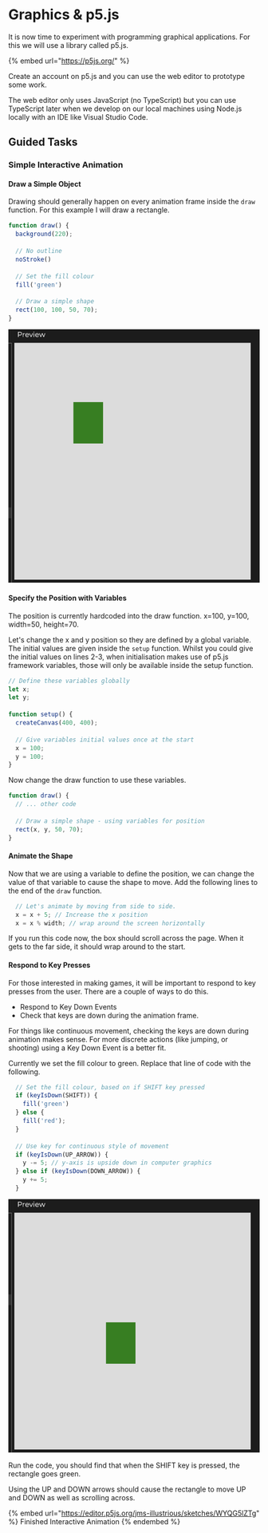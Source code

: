 # Graphics & p5.js

It is now time to experiment with programming graphical applications. For this we will use a library called p5.js.

{% embed url="https://p5js.org/" %}

Create an account on p5.js and you can use the web editor to prototype some work.

The web editor only uses JavaScript (no TypeScript) but you can use TypeScript later when we develop on our local machines using Node.js locally with an IDE like Visual Studio Code.

## Guided Tasks

### Simple Interactive Animation

#### Draw a Simple Object

Drawing should generally happen on every animation frame inside the `draw` function. For this example I will draw a rectangle.

```javascript
function draw() {
  background(220);
  
  // No outline
  noStroke()
  
  // Set the fill colour
  fill('green')
  
  // Draw a simple shape
  rect(100, 100, 50, 70);
}
```

![](<../.gitbook/assets/image (84) (1) (1).png>)

#### Specify the Position with Variables

The position is currently hardcoded into the draw function. x=100, y=100, width=50, height=70.

Let's change the x and y position so they are defined by a global variable. The initial values are given inside the `setup` function. Whilst you could give the initial values on lines 2-3, when initialisation makes use of p5.js framework variables, those will only be available inside the setup function.

```javascript
// Define these variables globally
let x;
let y;

function setup() {
  createCanvas(400, 400);
  
  // Give variables initial values once at the start
  x = 100;
  y = 100;
}
```

Now change the draw function to use these variables.

```javascript
function draw() {
  // ... other code
  
  // Draw a simple shape - using variables for position
  rect(x, y, 50, 70);
}
```

#### Animate the Shape

Now that we are using a variable to define the position, we can change the value of that variable to cause the shape to move. Add the following lines to the end of the `draw` function.

```javascript
  // Let's animate by moving from side to side.
  x = x + 5; // Increase the x position
  x = x % width; // wrap around the screen horizontally
```

If you run this code now, the box should scroll across the page. When it gets to the far side, it should wrap around to the start.

#### Respond to Key Presses

For those interested in making games, it will be important to respond to key presses from the user. There are a couple of ways to do this.

* Respond to Key Down Events
* Check that keys are down during the animation frame.

For things like continuous movement, checking the keys are down during animation makes sense. For more discrete actions (like jumping, or shooting) using a Key Down Event is a better fit.

Currently we set the fill colour to green. Replace that line of code with the following.

```javascript
  // Set the fill colour, based on if SHIFT key pressed
  if (keyIsDown(SHIFT)) {
    fill('green')
  } else {
    fill('red');
  }
  
  // Use key for continuous style of movement
  if (keyIsDown(UP_ARROW)) {
    y -= 5; // y-axis is upside down in computer graphics
  } else if (keyIsDown(DOWN_ARROW)) {
    y += 5;
  }
```

![](<../.gitbook/assets/image (83) (1).png>)

Run the code, you should find that when the SHIFT key is pressed, the rectangle goes green.

Using the UP and DOWN arrows should cause the rectangle to move UP and DOWN as well as scrolling across.

{% embed url="https://editor.p5js.org/jms-illustrious/sketches/WYQG5lZTg" %}
Finished Interactive Animation
{% endembed %}
